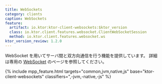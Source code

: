 ```yaml
---
title: WebSockets
category: clients
caption: WebSockets
feature:
  artifact: io.ktor:ktor-client-websockets:$ktor_version
  class: io.ktor.client.features.websocket.ClientWebSocketSession
  method: io.ktor.client.features.websocket.ws
ktor_version_review: 1.2.0
---
```


WebSocket を用いてサーバ間と双方向通信を行う機能を提供しています。
詳細は専用の [WebSocket](/clients/websockets.html) のページを参照してください。

{% include 
    mpp_feature.html
    targets="common,jvm,native,js"
    base="ktor-client-websockets"
    classifiers=",-jvm,-native,-js"
%}
